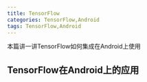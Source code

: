 ```yaml
---
title: TensorFlow
categories: TensorFlow,Android
tags: TensorFlow,Android
---
```


本篇讲一讲TensorFlow如何集成在Android上使用
## TensorFlow在Android上的应用
